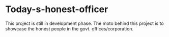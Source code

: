 # Today-s-honest-officer
This project is still in development phase. The moto behind this project is to showcase the honest people in the govt. offices/corporation.
